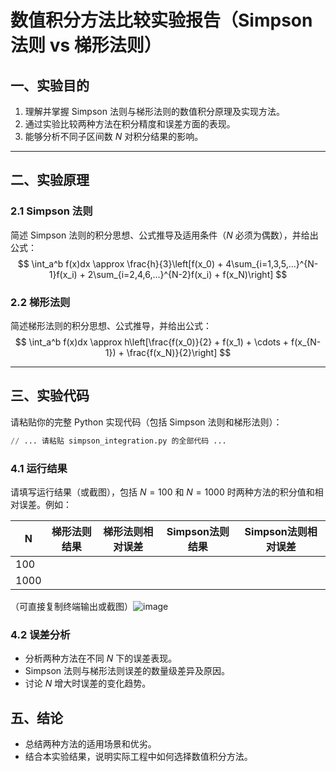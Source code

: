 # 数值积分方法比较实验报告（Simpson 法则 vs 梯形法则）

## 一、实验目的

1. 理解并掌握 Simpson 法则与梯形法则的数值积分原理及实现方法。
2. 通过实验比较两种方法在积分精度和误差方面的表现。
3. 能够分析不同子区间数 $N$ 对积分结果的影响。

---

## 二、实验原理

### 2.1 Simpson 法则

简述 Simpson 法则的积分思想、公式推导及适用条件（$N$ 必须为偶数），并给出公式：
$$
\int_a^b f(x)dx \approx \frac{h}{3}\left[f(x_0) + 4\sum_{i=1,3,5,...}^{N-1}f(x_i) + 2\sum_{i=2,4,6,...}^{N-2}f(x_i) + f(x_N)\right]
$$

### 2.2 梯形法则

简述梯形法则的积分思想、公式推导，并给出公式：
$$
\int_a^b f(x)dx \approx h\left[\frac{f(x_0)}{2} + f(x_1) + \cdots + f(x_{N-1}) + \frac{f(x_N)}{2}\right]
$$

---

## 三、实验代码

请粘贴你的完整 Python 实现代码（包括 Simpson 法则和梯形法则）：

```python
// ... 请粘贴 simpson_integration.py 的全部代码 ...
```
### 4.1 运行结果
请填写运行结果（或截图），包括 $N=100$ 和 $N=1000$ 时两种方法的积分值和相对误差。例如：

| N    | 梯形法则结果 | 梯形法则相对误差 | Simpson法则结果 | Simpson法则相对误差 |
|------|--------------|------------------|-----------------|--------------------|
| 100  |              |                  |                 |                    |
| 1000 |              |                  |                 |                    |


（可直接复制终端输出或截图）![image](https://github.com/user-attachments/assets/d77d98ee-8881-4138-b69e-be5e006b5fa3)


### 4.2 误差分析
- 分析两种方法在不同 $N$ 下的误差表现。
- Simpson 法则与梯形法则误差的数量级差异及原因。
- 讨论 $N$ 增大时误差的变化趋势。

## 五、结论
- 总结两种方法的适用场景和优劣。
- 结合本实验结果，说明实际工程中如何选择数值积分方法。
